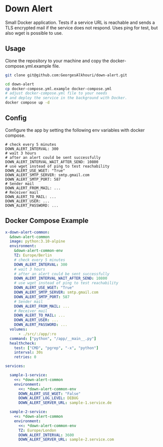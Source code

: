 # Down Alert
Small Docker application. Tests if a service URL is reachable and sends a TLS encrypted mail if the service does not respond.
Uses ping for test, but also wget is possible to use.

## Usage

Clone the repository to your machine and copy the docker-compose.yml.example file.


```bash
git clone git@github.com:GeorgesAlkhouri/down-alert.git

cd down-alert
cp docker-compose.yml.example docker-compose.yml
# adjust docker-compose.yml file to your needs
# and deploy the service in the background with Docker.
docker compose up -d
```


## Config

Configure the app by setting the following env variables with docker compose.

```
# check every 5 minutes
DOWN_ALERT_INTERVAL: 300
# wait 3 hours
# after an alert could be sent successfully
DOWN_ALERT_INTERVAL_WAIT_AFTER_SEND: 10800
# use wget instead of ping to test reachability
DOWN_ALERT_USE_WGET: "True"
DOWN_ALERT_SMTP_SERVER: smtp.gmail.com
DOWN_ALERT_SMTP_PORT: 587
# Sender mail
DOWN_ALERT_FROM_MAIL: ...
# Receiver mail
DOWN_ALERT_TO_MAIL: ...
DOWN_ALERT_USER: ...
DOWN_ALERT_PASSWORD: ...
```

## Docker Compose Example

```yaml
x-down-alert-common:
  &down-alert-common
  image: python:3.10-alpine
  environment:
    &down-alert-common-env
    TZ: Europe/Berlin
    # check every 5 minutes
    DOWN_ALERT_INTERVAL: 300
    # wait 3 hours
    # after an alert could be sent successfully
    DOWN_ALERT_INTERVAL_WAIT_AFTER_SEND: 10800
    # use wget instead of ping to test reachability
    DOWN_ALERT_USE_WGET: "True"
    DOWN_ALERT_SMTP_SERVER: smtp.gmail.com
    DOWN_ALERT_SMTP_PORT: 587
    # Sender mail
    DOWN_ALERT_FROM_MAIL: ...
    # Receiver mail
    DOWN_ALERT_TO_MAIL: ...
    DOWN_ALERT_USER: ...
    DOWN_ALERT_PASSWORD: ...
  volumes:
      - ./src/:/app/:ro
  command: ["python", "/app/__main__.py"]
  healthcheck:
    test: ["CMD", "pgrep", "-x", "python"]
    interval: 30s
    retries: 0

services:

  sample-1-service:
    <<: *down-alert-common
    environment:
      <<: *down-alert-common-env
      DOWN_ALERT_USE_WGET: "False"
      DOWN_ALERT_LOG_LEVEL: DEBUG
      DOWN_ALERT_SERVER_URL: sample-1.service.de

  sample-2-service:
    <<: *down-alert-common
    environment:
      <<: *down-alert-common-env
      TZ: Europe/London
      DOWN_ALERT_INTERVAL: 3600
      DOWN_ALERT_SERVER_URL: sample-2.service.com
```
